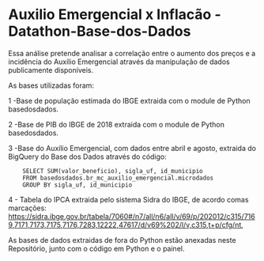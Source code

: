# Auxilio Emergencial x Inflacão - Datathon-Base-dos-Dados

Essa análise pretende analisar a correlação entre o aumento dos preços e a incidência do Auxílio Emergencial através da manipulação de dados publicamente disponíveis.

As bases utilizadas foram:

1 -Base de população estimada do IBGE extraida com o module de Python basedosdados.

2 -Base de PIB do IBGE de 2018 extraida com o module de Python basedosdados.

3 -Base do Auxílio Emergencial, com dados entre abril e agosto, extraida do BigQuery do Base dos Dados através do código:

        SELECT SUM(valor_beneficio), sigla_uf, id_municipio
        FROM basedosdados.br_mc_auxilio_emergencial.microdados
        GROUP BY sigla_uf, id_municipio

4 - Tabela do IPCA extraida pelo sistema Sidra do IBGE, de acordo comas marcações: https://sidra.ibge.gov.br/tabela/7060#/n7/all/n6/all/v/69/p/202012/c315/7169,7171,7173,7175,7176,7283,12222,47617/d/v69%202/l/v,c315,t+p/cfg/nt,


As bases de dados extraidas de fora do Python estão anexadas neste Repositório, junto com o código em Python e o painel.
